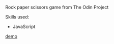 Rock paper scissors game from The Odin Project

Skills used:
* JavaScript

[demo](https://alexciobanu47.github.io/odin-rockPaperScissors/)
